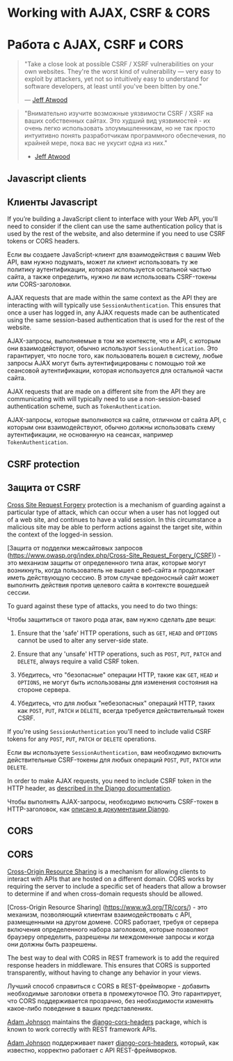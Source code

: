<!-- TRANSLATED by md-translate -->
# Working with AJAX, CSRF & CORS

# Работа с AJAX, CSRF и CORS

> "Take a close look at possible CSRF / XSRF vulnerabilities on your own websites. They're the worst kind of vulnerability — very easy to exploit by attackers, yet not so intuitively easy to understand for software developers, at least until you've been bitten by one."
>
> — [Jeff Atwood](https://blog.codinghorror.com/preventing-csrf-and-xsrf-attacks/)

> "Внимательно изучите возможные уязвимости CSRF / XSRF на ваших собственных сайтах. Это худший вид уязвимостей - их очень легко использовать злоумышленникам, но не так просто интуитивно понять разработчикам программного обеспечения, по крайней мере, пока вас не укусит одна из них."
>
> - [Jeff Atwood](https://blog.codinghorror.com/preventing-csrf-and-xsrf-attacks/)

## Javascript clients

## Клиенты Javascript

If you’re building a JavaScript client to interface with your Web API, you'll need to consider if the client can use the same authentication policy that is used by the rest of the website, and also determine if you need to use CSRF tokens or CORS headers.

Если вы создаете JavaScript-клиент для взаимодействия с вашим Web API, вам нужно подумать, может ли клиент использовать ту же политику аутентификации, которая используется остальной частью сайта, а также определить, нужно ли вам использовать CSRF-токены или CORS-заголовки.

AJAX requests that are made within the same context as the API they are interacting with will typically use `SessionAuthentication`. This ensures that once a user has logged in, any AJAX requests made can be authenticated using the same session-based authentication that is used for the rest of the website.

AJAX-запросы, выполняемые в том же контексте, что и API, с которым они взаимодействуют, обычно используют `SessionAuthentication`. Это гарантирует, что после того, как пользователь вошел в систему, любые запросы AJAX могут быть аутентифицированы с помощью той же сеансовой аутентификации, которая используется для остальной части сайта.

AJAX requests that are made on a different site from the API they are communicating with will typically need to use a non-session-based authentication scheme, such as `TokenAuthentication`.

AJAX-запросы, которые выполняются на сайте, отличном от сайта API, с которым они взаимодействуют, обычно должны использовать схему аутентификации, не основанную на сеансах, например `TokenAuthentication`.

## CSRF protection

## Защита от CSRF

[Cross Site Request Forgery](https://www.owasp.org/index.php/Cross-Site_Request_Forgery_(CSRF)) protection is a mechanism of guarding against a particular type of attack, which can occur when a user has not logged out of a web site, and continues to have a valid session. In this circumstance a malicious site may be able to perform actions against the target site, within the context of the logged-in session.

[Защита от подделки межсайтовых запросов (https://www.owasp.org/index.php/Cross-Site_Request_Forgery_(CSRF)) - это механизм защиты от определенного типа атак, которые могут возникнуть, когда пользователь не вышел с веб-сайта и продолжает иметь действующую сессию. В этом случае вредоносный сайт может выполнить действия против целевого сайта в контексте вошедшей сессии.

To guard against these type of attacks, you need to do two things:

Чтобы защититься от такого рода атак, вам нужно сделать две вещи:

1. Ensure that the 'safe' HTTP operations, such as `GET`, `HEAD` and `OPTIONS` cannot be used to alter any server-side state.
2. Ensure that any 'unsafe' HTTP operations, such as `POST`, `PUT`, `PATCH` and `DELETE`, always require a valid CSRF token.

1. Убедитесь, что "безопасные" операции HTTP, такие как `GET`, `HEAD` и `OPTIONS`, не могут быть использованы для изменения состояния на стороне сервера.
2. Убедитесь, что для любых "небезопасных" операций HTTP, таких как `POST`, `PUT`, `PATCH` и `DELETE`, всегда требуется действительный токен CSRF.

If you're using `SessionAuthentication` you'll need to include valid CSRF tokens for any `POST`, `PUT`, `PATCH` or `DELETE` operations.

Если вы используете `SessionAuthentication`, вам необходимо включить действительные CSRF-токены для любых операций `POST`, `PUT`, `PATCH` или `DELETE`.

In order to make AJAX requests, you need to include CSRF token in the HTTP header, as [described in the Django documentation](https://docs.djangoproject.com/en/stable/ref/csrf/#ajax).

Чтобы выполнять AJAX-запросы, необходимо включить CSRF-токен в HTTP-заголовок, как [описано в документации Django](https://docs.djangoproject.com/en/stable/ref/csrf/#ajax).

## CORS

## CORS

[Cross-Origin Resource Sharing](https://www.w3.org/TR/cors/) is a mechanism for allowing clients to interact with APIs that are hosted on a different domain. CORS works by requiring the server to include a specific set of headers that allow a browser to determine if and when cross-domain requests should be allowed.

[Cross-Origin Resource Sharing] (https://www.w3.org/TR/cors/) - это механизм, позволяющий клиентам взаимодействовать с API, размещенными на другом домене. CORS работает, требуя от сервера включения определенного набора заголовков, которые позволяют браузеру определить, разрешены ли междоменные запросы и когда они должны быть разрешены.

The best way to deal with CORS in REST framework is to add the required response headers in middleware. This ensures that CORS is supported transparently, without having to change any behavior in your views.

Лучший способ справиться с CORS в REST-фреймворке - добавить необходимые заголовки ответа в промежуточное ПО. Это гарантирует, что CORS поддерживается прозрачно, без необходимости изменять какое-либо поведение в ваших представлениях.

[Adam Johnson](https://github.com/adamchainz) maintains the [django-cors-headers](https://github.com/adamchainz/django-cors-headers) package, which is known to work correctly with REST framework APIs.

[Adam Johnson](https://github.com/adamchainz) поддерживает пакет [django-cors-headers](https://github.com/adamchainz/django-cors-headers), который, как известно, корректно работает с API REST-фреймворков.